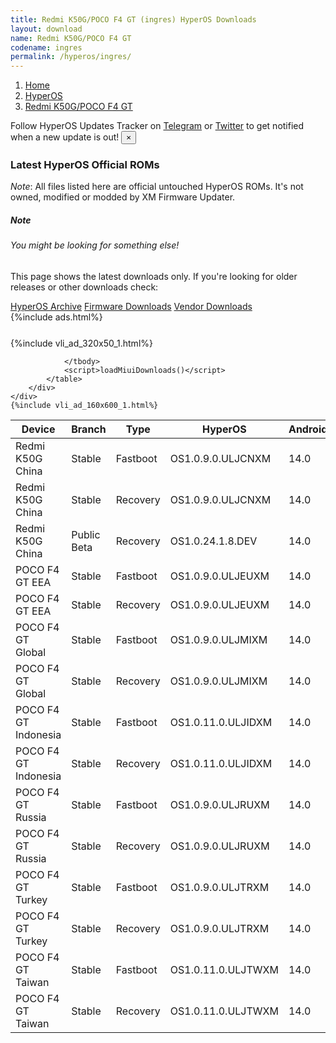```yaml
---
title: Redmi K50G/POCO F4 GT (ingres) HyperOS Downloads
layout: download
name: Redmi K50G/POCO F4 GT
codename: ingres
permalink: /hyperos/ingres/
---
```

<nav aria-label="breadcrumb">
    <ol class="breadcrumb">
        <li class="breadcrumb-item"><a href="/">Home</a></li>
        <li class="breadcrumb-item"><a href="/hyperos/">HyperOS</a></li>
        <li class="breadcrumb-item active" aria-current="page"><a href="/hyperos/ingres/">Redmi K50G/POCO F4 GT</a></li>
    </ol>
</nav>
<div class="alert alert-primary alert-dismissible fade show" role="alert">
    Follow HyperOS Updates Tracker on <a href="https://t.me/MIUIUpdatesTracker" class="alert-link">Telegram</a>
     or <a href="https://twitter.com/MiFwUpdater" class="alert-link">Twitter</a> to get notified when a new update is out!
    <button type="button" class="close" data-dismiss="alert" aria-label="Close">
        <span aria-hidden="true">&times;</span>
    </button>
</div>

### Latest HyperOS Official ROMs
*Note*: All files listed here are official untouched HyperOS ROMs. It's not owned, modified or modded by XM Firmware Updater.
<div class="card">
  <div class="card-body">
    <h5 class="card-title">Note</h5>
    <h6 class="card-subtitle mb-2 text-muted">You might be looking for something else!</h6>
    <p class="card-text">This page shows the latest downloads only.
     If you're looking for older releases or other downloads check:</p>
    <a href="/archive/hyperos/ingres/" class="card-link">HyperOS Archive</a>
    <a href="/firmware/ingres/" class="card-link">Firmware Downloads</a>
    <a href="/vendor/ingres/" class="card-link">Vendor Downloads</a>
  </div>
</div>
{%include ads.html%}
<div class="row justify-content-center">
    <div class="col-10">
        <div class="table-responsive-md" style="margin-top: 25px;">
            {%include vli_ad_320x50_1.html%}
            <table id="miui" class="display dt-responsive nowrap compact table table-striped table-hover table-sm">
                <thead class="thead-dark">
                    <tr>
                        <th data-ref="device">Device</th>
                        <th data-ref="branch">Branch</th>
                        <th data-ref="type">Type</th>
                        <th data-ref="miui">HyperOS</th>
                        <th data-ref="android">Android</th>
                        <th data-ref="size">Size</th>
                        <th data-ref="size">Date</th>
                        <th data-ref="link">Link</th>
                    </tr>
                </thead>
                <tbody>
                <tr><td>Redmi K50G China</td><td>Stable</td><td>Fastboot</td><td>OS1.0.9.0.ULJCNXM</td><td>14.0</td><td>6.9 GB</td><td>2024-12-26</td><td><a href="/hyperos/ingres/stable/OS1.0.9.0.ULJCNXM/">Download</a></td></tr>
<tr><td>Redmi K50G China</td><td>Stable</td><td>Recovery</td><td>OS1.0.9.0.ULJCNXM</td><td>14.0</td><td>5.8 GB</td><td>2025-01-07</td><td><a href="/hyperos/ingres/stable/OS1.0.9.0.ULJCNXM/">Download</a></td></tr>
<tr><td>Redmi K50G China</td><td>Public Beta</td><td>Recovery</td><td>OS1.0.24.1.8.DEV</td><td>14.0</td><td>5.8 GB</td><td>2024-01-12</td><td><a href="/hyperos/ingres/public beta/OS1.0.24.1.8.DEV/">Download</a></td></tr>
<tr><td>POCO F4 GT EEA</td><td>Stable</td><td>Fastboot</td><td>OS1.0.9.0.ULJEUXM</td><td>14.0</td><td>6.2 GB</td><td>2024-12-31</td><td><a href="/hyperos/ingres/stable/OS1.0.9.0.ULJEUXM/">Download</a></td></tr>
<tr><td>POCO F4 GT EEA</td><td>Stable</td><td>Recovery</td><td>OS1.0.9.0.ULJEUXM</td><td>14.0</td><td>5.0 GB</td><td>2025-01-09</td><td><a href="/hyperos/ingres/stable/OS1.0.9.0.ULJEUXM/">Download</a></td></tr>
<tr><td>POCO F4 GT Global</td><td>Stable</td><td>Fastboot</td><td>OS1.0.9.0.ULJMIXM</td><td>14.0</td><td>6.6 GB</td><td>2024-12-26</td><td><a href="/hyperos/ingres/stable/OS1.0.9.0.ULJMIXM/">Download</a></td></tr>
<tr><td>POCO F4 GT Global</td><td>Stable</td><td>Recovery</td><td>OS1.0.9.0.ULJMIXM</td><td>14.0</td><td>5.2 GB</td><td>2025-01-09</td><td><a href="/hyperos/ingres/stable/OS1.0.9.0.ULJMIXM/">Download</a></td></tr>
<tr><td>POCO F4 GT Indonesia</td><td>Stable</td><td>Fastboot</td><td>OS1.0.11.0.ULJIDXM</td><td>14.0</td><td>6.4 GB</td><td>2024-12-31</td><td><a href="/hyperos/ingres/stable/OS1.0.11.0.ULJIDXM/">Download</a></td></tr>
<tr><td>POCO F4 GT Indonesia</td><td>Stable</td><td>Recovery</td><td>OS1.0.11.0.ULJIDXM</td><td>14.0</td><td>5.0 GB</td><td>2025-01-14</td><td><a href="/hyperos/ingres/stable/OS1.0.11.0.ULJIDXM/">Download</a></td></tr>
<tr><td>POCO F4 GT Russia</td><td>Stable</td><td>Fastboot</td><td>OS1.0.9.0.ULJRUXM</td><td>14.0</td><td>6.3 GB</td><td>2024-11-26</td><td><a href="/hyperos/ingres/stable/OS1.0.9.0.ULJRUXM/">Download</a></td></tr>
<tr><td>POCO F4 GT Russia</td><td>Stable</td><td>Recovery</td><td>OS1.0.9.0.ULJRUXM</td><td>14.0</td><td>5.0 GB</td><td>2024-12-09</td><td><a href="/hyperos/ingres/stable/OS1.0.9.0.ULJRUXM/">Download</a></td></tr>
<tr><td>POCO F4 GT Turkey</td><td>Stable</td><td>Fastboot</td><td>OS1.0.9.0.ULJTRXM</td><td>14.0</td><td>6.1 GB</td><td>2024-11-27</td><td><a href="/hyperos/ingres/stable/OS1.0.9.0.ULJTRXM/">Download</a></td></tr>
<tr><td>POCO F4 GT Turkey</td><td>Stable</td><td>Recovery</td><td>OS1.0.9.0.ULJTRXM</td><td>14.0</td><td>5.0 GB</td><td>2024-12-09</td><td><a href="/hyperos/ingres/stable/OS1.0.9.0.ULJTRXM/">Download</a></td></tr>
<tr><td>POCO F4 GT Taiwan</td><td>Stable</td><td>Fastboot</td><td>OS1.0.11.0.ULJTWXM</td><td>14.0</td><td>5.8 GB</td><td>2024-12-31</td><td><a href="/hyperos/ingres/stable/OS1.0.11.0.ULJTWXM/">Download</a></td></tr>
<tr><td>POCO F4 GT Taiwan</td><td>Stable</td><td>Recovery</td><td>OS1.0.11.0.ULJTWXM</td><td>14.0</td><td>4.9 GB</td><td>2025-01-14</td><td><a href="/hyperos/ingres/stable/OS1.0.11.0.ULJTWXM/">Download</a></td></tr>

                </tbody>
                <script>loadMiuiDownloads()</script>
            </table>
        </div>
    </div>
    {%include vli_ad_160x600_1.html%}
</div>
